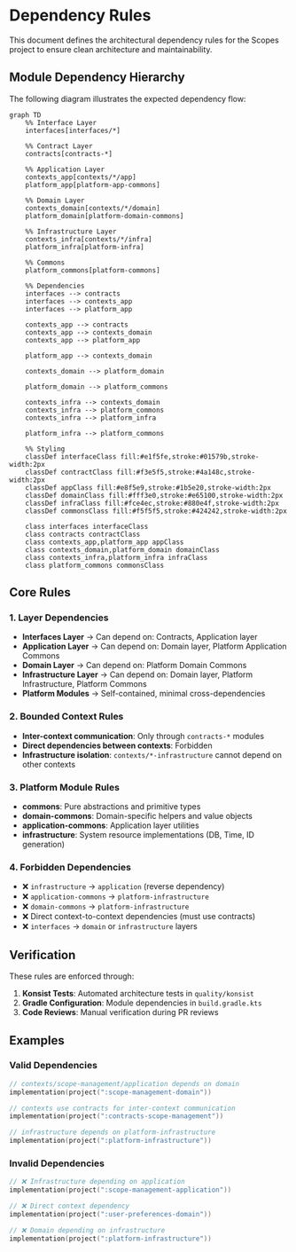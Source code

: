 # Dependency Rules

This document defines the architectural dependency rules for the Scopes project to ensure clean architecture and maintainability.

## Module Dependency Hierarchy

The following diagram illustrates the expected dependency flow:

```mermaid
graph TD
    %% Interface Layer
    interfaces[interfaces/*]
    
    %% Contract Layer
    contracts[contracts-*]
    
    %% Application Layer
    contexts_app[contexts/*/app]
    platform_app[platform-app-commons]
    
    %% Domain Layer
    contexts_domain[contexts/*/domain]
    platform_domain[platform-domain-commons]
    
    %% Infrastructure Layer
    contexts_infra[contexts/*/infra]
    platform_infra[platform-infra]
    
    %% Commons
    platform_commons[platform-commons]
    
    %% Dependencies
    interfaces --> contracts
    interfaces --> contexts_app
    interfaces --> platform_app
    
    contexts_app --> contracts
    contexts_app --> contexts_domain
    contexts_app --> platform_app
    
    platform_app --> contexts_domain
    
    contexts_domain --> platform_domain
    
    platform_domain --> platform_commons
    
    contexts_infra --> contexts_domain
    contexts_infra --> platform_commons
    contexts_infra --> platform_infra
    
    platform_infra --> platform_commons
    
    %% Styling
    classDef interfaceClass fill:#e1f5fe,stroke:#01579b,stroke-width:2px
    classDef contractClass fill:#f3e5f5,stroke:#4a148c,stroke-width:2px
    classDef appClass fill:#e8f5e9,stroke:#1b5e20,stroke-width:2px
    classDef domainClass fill:#fff3e0,stroke:#e65100,stroke-width:2px
    classDef infraClass fill:#fce4ec,stroke:#880e4f,stroke-width:2px
    classDef commonsClass fill:#f5f5f5,stroke:#424242,stroke-width:2px
    
    class interfaces interfaceClass
    class contracts contractClass
    class contexts_app,platform_app appClass
    class contexts_domain,platform_domain domainClass
    class contexts_infra,platform_infra infraClass
    class platform_commons commonsClass
```

## Core Rules

### 1. Layer Dependencies
- **Interfaces Layer** → Can depend on: Contracts, Application layer
- **Application Layer** → Can depend on: Domain layer, Platform Application Commons
- **Domain Layer** → Can depend on: Platform Domain Commons
- **Infrastructure Layer** → Can depend on: Domain layer, Platform Infrastructure, Platform Commons
- **Platform Modules** → Self-contained, minimal cross-dependencies

### 2. Bounded Context Rules
- **Inter-context communication**: Only through `contracts-*` modules
- **Direct dependencies between contexts**: Forbidden
- **Infrastructure isolation**: `contexts/*-infrastructure` cannot depend on other contexts

### 3. Platform Module Rules
- **commons**: Pure abstractions and primitive types
- **domain-commons**: Domain-specific helpers and value objects
- **application-commons**: Application layer utilities
- **infrastructure**: System resource implementations (DB, Time, ID generation)

### 4. Forbidden Dependencies
- ❌ `infrastructure` → `application` (reverse dependency)
- ❌ `application-commons` → `platform-infrastructure`
- ❌ `domain-commons` → `platform-infrastructure`
- ❌ Direct context-to-context dependencies (must use contracts)
- ❌ `interfaces` → `domain` or `infrastructure` layers

## Verification

These rules are enforced through:
1. **Konsist Tests**: Automated architecture tests in `quality/konsist`
2. **Gradle Configuration**: Module dependencies in `build.gradle.kts`
3. **Code Reviews**: Manual verification during PR reviews

## Examples

### Valid Dependencies
```kotlin
// contexts/scope-management/application depends on domain
implementation(project(":scope-management-domain"))

// contexts use contracts for inter-context communication
implementation(project(":contracts-scope-management"))

// infrastructure depends on platform-infrastructure
implementation(project(":platform-infrastructure"))
```

### Invalid Dependencies
```kotlin
// ❌ Infrastructure depending on application
implementation(project(":scope-management-application"))

// ❌ Direct context dependency
implementation(project(":user-preferences-domain"))

// ❌ Domain depending on infrastructure
implementation(project(":platform-infrastructure"))
```
